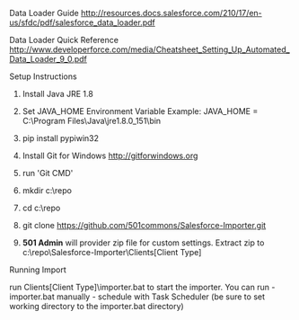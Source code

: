 
Data Loader Guide
http://resources.docs.salesforce.com/210/17/en-us/sfdc/pdf/salesforce_data_loader.pdf

Data Loader Quick Reference
http://www.developerforce.com/media/Cheatsheet_Setting_Up_Automated_Data_Loader_9_0.pdf

Setup Instructions
1) Install Java JRE 1.8

2) Set JAVA_HOME Environment Variable
Example: JAVA_HOME = C:\Program Files\Java\jre1.8.0_151\bin

3) pip install pypiwin32

4) Install Git for Windows http://gitforwindows.org

5) run 'Git CMD'

6) mkdir c:\repo

7) cd c:\repo

8) git clone https://github.com/501commons/Salesforce-Importer.git 

9) **501 Admin** will provider zip file for custom settings.  Extract zip to c:\repo\Salesforce-Importer\Clients\[Client Type]

Running Import

run Clients\[Client Type]\importer.bat to start the importer.  You can run
    - importer.bat manually
    - schedule with Task Scheduler (be sure to set working directory to the importer.bat directory)